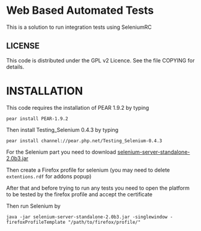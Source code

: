 # Web Based Automated Tests

This is a solution to run integration tests using SeleniumRC


## LICENSE
This code is distributed under the GPL v2 Licence. See the file COPYING for details.

# INSTALLATION
This code requires the installation of PEAR 1.9.2 by typing

```
pear install PEAR-1.9.2
```

Then install Testing_Selenium 0.4.3 by typing

```
pear install channel://pear.php.net/Testing_Selenium-0.4.3
```

For the Selenium part you need to download [selenium-server-standalone-2.0b3.jar][Selenium download]

Then create a Firefox profile for selenium (you may need to delete `extentions.rdf` for addons popup)

After that and before trying to run any tests you need to open the platform to be tested by the firefox profile and accept the certificate

Then run Selenium by

```
java -jar selenium-server-standalone-2.0b3.jar -singlewindow -firefoxProfileTemplate "/path/to/firefox/profile/"
```

[//]: # (Reference links)

   [Selenium download]: <http://seleniumhq.org/download>
